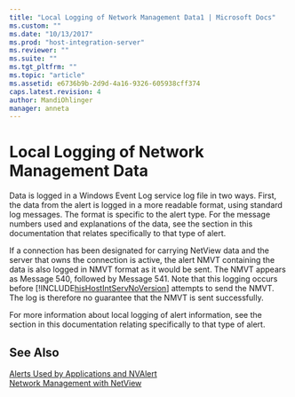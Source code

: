 ```yaml
---
title: "Local Logging of Network Management Data1 | Microsoft Docs"
ms.custom: ""
ms.date: "10/13/2017"
ms.prod: "host-integration-server"
ms.reviewer: ""
ms.suite: ""
ms.tgt_pltfrm: ""
ms.topic: "article"
ms.assetid: e6736b9b-2d9d-4a16-9326-605938cff374
caps.latest.revision: 4
author: MandiOhlinger
manager: anneta
---
```

# Local Logging of Network Management Data
Data is logged in a Windows Event Log service log file in two ways. First, the data from the alert is logged in a more readable format, using standard log messages. The format is specific to the alert type. For the message numbers used and explanations of the data, see the section in this documentation that relates specifically to that type of alert.  
  
 If a connection has been designated for carrying NetView data and the server that owns the connection is active, the alert NMVT containing the data is also logged in NMVT format as it would be sent. The NMVT appears as Message 540, followed by Message 541. Note that this logging occurs before [!INCLUDE[hisHostIntServNoVersion](../core/includes/hishostintservnoversion-md.md)] attempts to send the NMVT. The log is therefore no guarantee that the NMVT is sent successfully.  
  
 For more information about local logging of alert information, see the section in this documentation relating specifically to that type of alert.  
  
## See Also  
 [Alerts Used by Applications and NVAlert](../core/alerts-used-by-applications-and-nvalert.md)   
 [Network Management with NetView](../core/network-management-with-netview.md)